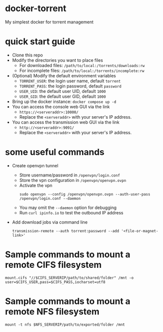 # docker-torrent

My simplest docker for torrent management

# quick start guide

- Clone this repo
- Modify the directories you want to place files
    - For downloaded files: `/path/to/local:/torrents/downloads:rw`
    - For incomplete files: `/path/to/local:/torrents/incomplete:rw`
- (Optional) Modify the default environment variables
    - `TORRENT_USER`: the login user name, default `torrent`
    - `TORRENT_PASS`: the login password, default `password`
    - `USER_UID`: the default user UID, default `1000`
    - `USER_GID`: the default user GID, default `1000`
- Bring up the docker instance: `docker compose up -d`
- You can access the console web GUI via the link
    - `https://<serveraddr>:10000/`
    - Replace the `<serveraddr>` with your server's IP address.
- You can access the transmission web GUI via the link
    - `http://<serveraddr>:9091/`
    - Replace the `<serveraddr>` with your server's IP address.

# some useful commands

- Create openvpn tunnel
  - Store username/password in `/openvpn/login.conf`
  - Store the vpn configuration in `/openvpn/openvpn.ovpn`
  - Activate the vpn
    ```
    sudo openvpn --config /openvpn/openvpn.ovpn --auth-user-pass /openvpn/login.conf --daemon
    ```
  - You may omit the `--daemon` option for debugging
  - Run `curl ipinfo.io` to test the outbound IP address

- Add download jobs via command line
  ```
  transmission-remote --auth torrent:password --add '<file-or-magnet-link>'
  ```

# Sample commands to mount a remote CIFS filesystem
  ```
  mount.cifs "//$CIFS_SERVERIP/path/to/shared/folder" /mnt -o user=$CIFS_USER,pass=$CIFS_PASS,iocharset=utf8
  ```

# Sample commands to mount a remote NFS filesystem
  ```
  mount -t nfs $NFS_SERVERIP/path/to/exported/folder /mnt
  ```


